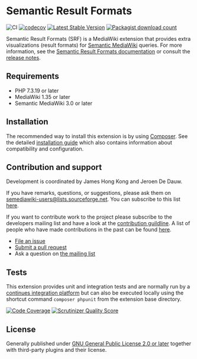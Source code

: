 # Semantic Result Formats
![CI](https://github.com/SemanticMediaWiki/SemanticResultFormats/actions/workflows/main.yml/badge.svg)
[![codecov](https://codecov.io/gh/SemanticMediaWiki/SemanticResultFormats/branch/master/graph/badge.svg?token=Si45N9MsGq)](https://codecov.io/gh/SemanticMediaWiki/SemanticResultFormats)
[![Latest Stable Version](https://poser.pugx.org/mediawiki/semantic-result-formats/version.png)](https://packagist.org/packages/mediawiki/semantic-result-formats)
[![Packagist download count](https://poser.pugx.org/mediawiki/semantic-result-formats/d/total.png)](https://packagist.org/packages/mediawiki/semantic-result-formats)

Semantic Result Formats (SRF) is a MediaWiki extension that provides extra visualizations (result formats) for [Semantic MediaWiki][smw] queries. For more information, see the [Semantic Result Formats documentation][srf] or consult the
[release notes](RELEASE-NOTES.md).

## Requirements

- PHP 7.3.19 or later
- MediaWiki 1.35 or later
- Semantic MediaWiki 3.0 or later

## Installation

The recommended way to install this extension is by using [Composer][composer]. See the detailed
[installation guide](docs/INSTALL.md) which also contains information about compatibility and
configuration.

## Contribution and support

Development is coordinated by James Hong Kong and Jeroen De Dauw.

If you have remarks, questions, or suggestions, please ask them on semediawiki-users@lists.sourceforge.net.
You can subscribe to this list [here](https://lists.sourceforge.net/lists/listinfo/semediawiki-user).

If you want to contribute work to the project please subscribe to the
developers mailing list and have a look at the [contribution guildline](/CONTRIBUTING.md).
A list of people who have made contributions in the past can be found [here][contributors].

* [File an issue](https://github.com/SemanticMediaWiki/SemanticResultFormats/issues)
* [Submit a pull request](https://github.com/SemanticMediaWiki/SemanticResultFormats/pulls)
* Ask a question on [the mailing list](https://www.semantic-mediawiki.org/wiki/Mailing_list)

## Tests

This extension provides unit and integration tests and are normally run by a [continues integration platform][travis]
but can also be executed locally using the shortcut command `composer phpunit` from the extension base directory.

[![Code Coverage](https://scrutinizer-ci.com/g/SemanticMediaWiki/SemanticResultFormats/badges/coverage.png?b=master)](https://scrutinizer-ci.com/g/SemanticMediaWiki/SemanticResultFormats/?branch=master)
[![Scrutinizer Quality Score](https://scrutinizer-ci.com/g/SemanticMediaWiki/SemanticResultFormats/badges/quality-score.png?s=a2f091e91cb9c8aa297e028f2f30d99153446796)](https://scrutinizer-ci.com/g/SemanticMediaWiki/SemanticResultFormats/)

## License

Generally published under [GNU General Public License 2.0 or later][licence] together with
third-party plugins and their license.

[smw]: https://github.com/SemanticMediaWiki/SemanticMediaWiki
[travis]: https://travis-ci.org/SemanticMediaWiki/SemanticResultFormats
[srf]: https://www.semantic-mediawiki.org/wiki/Extension:Semantic_Result_Formats
[composer]: https://getcomposer.org/
[contributors]: https://github.com/SemanticMediaWiki/SemanticResultFormats/graphs/contributors
[licence]: https://www.gnu.org/copyleft/gpl.html
